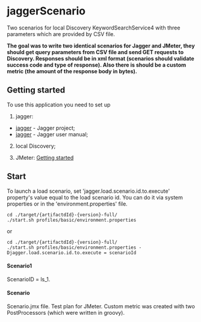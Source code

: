 # jaggerScenario
Two scenarios for local Discovery KeywordSearchService4 with three parameters which are provided by CSV file. 

**The goal was to write two identical scenarios for Jagger and JMeter, they should get query parameters from CSV file and send GET requests to Discovery. Responses should be in xml format (scenarios should validate success code and type of response). Also there is should be a custom metric (the amount of the response body in bytes).**

## Getting started
To use this application you need to set up 
1. jagger:
* [jagger](https://github.com/griddynamics/jagger) - Jagger project;
* [jagger](http://griddynamics.github.io/jagger/doc/index.html) - Jagger user manual;

2. local Discovery;

3. JMeter:
[Getting started](https://jmeter.apache.org/usermanual/get-started.html)

## Start

To launch a load scenario, set 'jagger.load.scenario.id.to.execute' property's value equal to the load scenario id.
You can do it via system properties or in the 'environment.properties' file.

```
cd ./target/{artifactdId}-{version}-full/
./start.sh profiles/basic/environment.properties 
```
or 
```
cd ./target/{artifactdId}-{version}-full/
./start.sh profiles/basic/environment.properties -Djagger.load.scenario.id.to.execute = scenarioId
```
#### Scenario1
ScenarioID = ls_1. 


#### Scenario
Scenario.jmx file. Test plan for JMeter. Custom metric was created with two PostProcessors (which were written in groovy).


